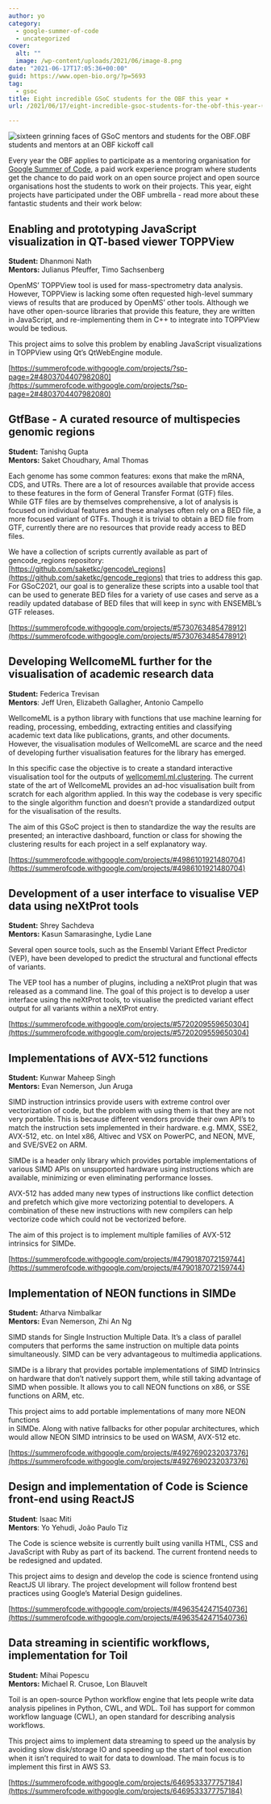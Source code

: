 ```yaml
---
author: yo
category:
  - google-summer-of-code
  - uncategorized
cover:
  alt: ""
  image: /wp-content/uploads/2021/06/image-8.png
date: "2021-06-17T17:05:36+00:00"
guid: https://www.open-bio.org/?p=5693
tag:
  - gsoc
title: Eight incredible GSoC students for the OBF this year ☀️
url: /2021/06/17/eight-incredible-gsoc-students-for-the-obf-this-year-☀️/

---
```

![sixteen grinning faces of GSoC mentors and students for the OBF.](/wp-content/uploads/2021/06/image-8-1024x591.png)OBF students and mentors at an OBF kickoff call

Every year the OBF applies to participate as a mentoring organisation for [Google Summer of Code](https://summerofcode.withgoogle.com/), a paid work experience program where students get the chance to do paid work on an open source project and open source organisations host the students to work on their projects. This year, eight projects have participated under the OBF umbrella - read more about these fantastic students and their work below:

## Enabling and prototyping JavaScript visualization in QT-based viewer TOPPView

**Student:** Dhanmoni Nath  
**Mentors:** Julianus Pfeuffer, Timo Sachsenberg

OpenMS’ TOPPView tool is used for mass-spectrometry data analysis. However, TOPPView is lacking some often requested high-level summary views of results that are produced by OpenMS’ other tools. Although we have other open-source libraries that provide this feature, they are written in JavaScript, and re-implementing them in C++ to integrate into TOPPView would be tedious.

This project aims to solve this problem by enabling JavaScript visualizations in TOPPView using Qt’s QtWebEngine module.

[https://summerofcode.withgoogle.com/projects/?sp-page=2#4803704407982080](https://summerofcode.withgoogle.com/projects/?sp-page=2#4803704407982080)

## GtfBase - A curated resource of multispecies genomic regions

**Student:** Tanishq Gupta  
**Mentors:** Saket Choudhary, Amal Thomas

Each genome has some common features: exons that make the mRNA, CDS, and UTRs. There are a lot of resources available that provide access to these features in the form of General Transfer Format (GTF) files.  
While GTF files are by themselves comprehensive, a lot of analysis is focused on individual features and these analyses often rely on a BED file, a more focused variant of GTFs. Though it is trivial to obtain a BED file from GTF, currently there are no resources that provide ready access to BED files.

We have a collection of scripts currently available as part of gencode\_regions repository: [https://github.com/saketkc/gencode\_regions](https://github.com/saketkc/gencode_regions) that tries to address this gap. For GSoC2021, our goal is to generalize these scripts into a usable tool that can be used to generate BED files for a variety of use cases and serve as a readily updated database of BED files that will keep in sync with ENSEMBL’s GTF releases.

[https://summerofcode.withgoogle.com/projects/#5730763485478912](https://summerofcode.withgoogle.com/projects/#5730763485478912)

## Developing WellcomeML further for the visualisation of academic research data

**Student:** Federica Trevisan  
**Mentors**: Jeff Uren, Elizabeth Gallagher, Antonio Campello

WellcomeML is a python library with functions that use machine learning for reading, processing, embedding, extracting entities and classifying academic text data like publications, grants, and other documents. However, the visualisation modules of WellcomeML are scarce and the need of developing further visualisation features for the library has emerged.

In this specific case the objective is to create a standard interactive visualisation tool for the outputs of [wellcomeml.ml.clustering](https://github.com/wellcometrust/WellcomeML/issues/221). The current state of the art of WellcomeML provides an ad-hoc visualisation built from scratch for each algorithm applied. In this way the codebase is very specific to the single algorithm function and doesn’t provide a standardized output for the visualisation of the results.

The aim of this GSoC project is then to standardize the way the results are presented; an interactive dashboard, function or class for showing the clustering results for each project in a self explanatory way.

[https://summerofcode.withgoogle.com/projects/#4986101921480704](https://summerofcode.withgoogle.com/projects/#4986101921480704)

## Development of a user interface to visualise VEP data using neXtProt tools

**Student:** Shrey Sachdeva  
**Mentors:** Kasun Samarasinghe, Lydie Lane

Several open source tools, such as the Ensembl Variant Effect Predictor (VEP), have been developed to predict the structural and functional effects of variants.

The VEP tool has a number of plugins, including a neXtProt plugin that was released as a command line. The goal of this project is to develop a user interface using the neXtProt tools, to visualise the predicted variant effect output for all variants within a neXtProt entry.

[https://summerofcode.withgoogle.com/projects/#5720209559650304](https://summerofcode.withgoogle.com/projects/#5720209559650304)

## Implementations of AVX-512 functions

**Student:** Kunwar Maheep Singh  
**Mentors:** Evan Nemerson, Jun Aruga

SIMD instruction intrinsics provide users with extreme control over vectorization of code, but the problem with using them is that they are not very portable. This is because different vendors provide their own API’s to match the instruction sets implemented in their hardware. e.g. MMX, SSE2, AVX-512, etc. on Intel x86, Altivec and VSX on PowerPC, and NEON, MVE, and SVE/SVE2 on ARM.

SIMDe is a header only library which provides portable implementations of various SIMD APIs on unsupported hardware using instructions which are available, minimizing or even eliminating performance losses.

AVX-512 has added many new types of instructions like conflict detection and prefetch which give more vectorizing potential to developers. A combination of these new instructions with new compilers can help vectorize code which could not be vectorized before.

The aim of this project is to implement multiple families of AVX-512 intrinsics for SIMDe.

[https://summerofcode.withgoogle.com/projects/#4790187072159744](https://summerofcode.withgoogle.com/projects/#4790187072159744)

## Implementation of NEON functions in SIMDe

**Student:** Atharva Nimbalkar  
**Mentors:** Evan Nemerson, Zhi An Ng

SIMD stands for Single Instruction Multiple Data. It’s a class of parallel computers that performs the same instruction on multiple data points simultaneously. SIMD can be very advantageous to multimedia applications.

SIMDe is a library that provides portable implementations of SIMD Intrinsics on hardware that don’t natively support them, while still taking advantage of SIMD when possible. It allows you to call NEON functions on x86, or SSE functions on ARM, etc.

This project aims to add portable implementations of many more NEON functions  
in SIMDe. Along with native fallbacks for other popular architectures, which would allow NEON SIMD intrinsics to be used on WASM, AVX-512 etc.

[https://summerofcode.withgoogle.com/projects/#4927690232037376](https://summerofcode.withgoogle.com/projects/#4927690232037376)

## Design and implementation of Code is Science front-end using ReactJS

**Student**: Isaac Miti  
**Mentors**: Yo Yehudi, João Paulo Tiz

The Code is science website is currently built using vanilla HTML, CSS and JavaScript with Ruby as part of its backend. The current frontend needs to be redesigned and updated.

This project aims to design and develop the code is science frontend using ReactJS UI library. The project development will follow frontend best practices using Google’s Material Design guidelines.

[https://summerofcode.withgoogle.com/projects/#4963542471540736](https://summerofcode.withgoogle.com/projects/#4963542471540736)

## Data streaming in scientific workflows, implementation for Toil

**Student:** Mihai Popescu  
**Mentors:** Michael R. Crusoe, Lon Blauvelt

Toil is an open-source Python workflow engine that lets people write data analysis pipelines in Python, CWL, and WDL. Toil has support for common workflow language (CWL), an open standard for describing analysis workflows.

This project aims to implement data streaming to speed up the analysis by avoiding slow disk/storage IO and speeding up the start of tool execution when it isn’t required to wait for data to download. The main focus is to implement this first in AWS S3.

[https://summerofcode.withgoogle.com/projects/6469533377757184](https://summerofcode.withgoogle.com/projects/6469533377757184)
